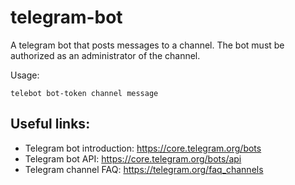 # telegram-bot
A telegram bot that posts messages to a channel. The bot must be authorized as an administrator of the channel.

Usage:
```
telebot bot-token channel message
```

## Useful links:
- Telegram bot introduction: https://core.telegram.org/bots
- Telegram bot API: https://core.telegram.org/bots/api
- Telegram channel FAQ: https://telegram.org/faq_channels
